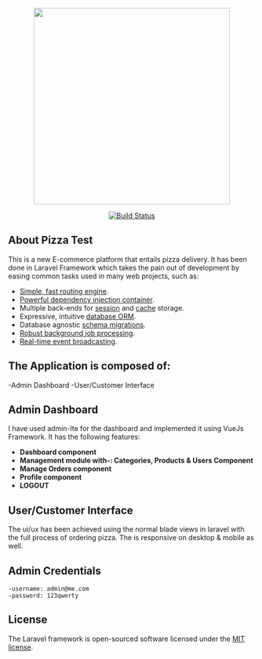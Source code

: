 <p align="center"><img src="https://res.cloudinary.com/dtfbvvkyp/image/upload/v1566331377/laravel-logolockup-cmyk-red.svg" width="400"></p>

<p align="center">
<a href="https://travis-ci.org/laravel/framework"><img src="https://travis-ci.org/laravel/framework.svg" alt="Build Status"></a>
</p>

## About Pizza Test

This is a new E-commerce platform that entails pizza delivery. It has been done in Laravel Framework which takes the pain out of development by easing common tasks used in many web projects, such as:


- [Simple, fast routing engine](https://laravel.com/docs/routing).
- [Powerful dependency injection container](https://laravel.com/docs/container).
- Multiple back-ends for [session](https://laravel.com/docs/session) and [cache](https://laravel.com/docs/cache) storage.
- Expressive, intuitive [database ORM](https://laravel.com/docs/eloquent).
- Database agnostic [schema migrations](https://laravel.com/docs/migrations).
- [Robust background job processing](https://laravel.com/docs/queues).
- [Real-time event broadcasting](https://laravel.com/docs/broadcasting).


## The Application is composed of:

-Admin Dashboard
-User/Customer Interface

## Admin Dashboard

I have used admin-lte for the dashboard and implemented it using VueJs Framework. It has the 
following features:

- **Dashboard component**
- **Management module with-: Categories, Products & Users Component**
- **Manage Orders component**
- **Profile component**
- **LOGOUT**

## User/Customer Interface

The ui/ux has been achieved using the normal blade views in laravel with the full process of ordering pizza. 
The is responsive on desktop & mobile as well.

## Admin Credentials

	-username: admin@me.com
	-password: 123qwerty

## License

The Laravel framework is open-sourced software licensed under the [MIT license](https://opensource.org/licenses/MIT).
